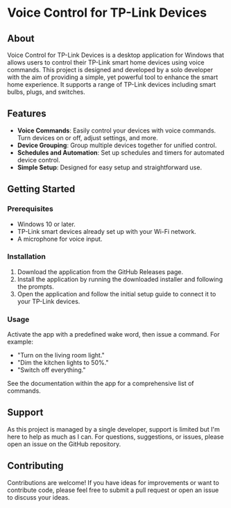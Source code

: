 # Voice Control for TP-Link Devices

## About

Voice Control for TP-Link Devices is a desktop application for Windows that allows users to control their TP-Link smart home devices using voice commands. This project is designed and developed by a solo developer with the aim of providing a simple, yet powerful tool to enhance the smart home experience. It supports a range of TP-Link devices including smart bulbs, plugs, and switches.

## Features

- **Voice Commands**: Easily control your devices with voice commands. Turn devices on or off, adjust settings, and more.
- **Device Grouping**: Group multiple devices together for unified control.
- **Schedules and Automation**: Set up schedules and timers for automated device control.
- **Simple Setup**: Designed for easy setup and straightforward use.

## Getting Started

### Prerequisites

- Windows 10 or later.
- TP-Link smart devices already set up with your Wi-Fi network.
- A microphone for voice input.

### Installation

1. Download the application from the GitHub Releases page.
2. Install the application by running the downloaded installer and following the prompts.
3. Open the application and follow the initial setup guide to connect it to your TP-Link devices.

### Usage

Activate the app with a predefined wake word, then issue a command. For example:
- "Turn on the living room light."
- "Dim the kitchen lights to 50%."
- "Switch off everything."

See the documentation within the app for a comprehensive list of commands.

## Support

As this project is managed by a single developer, support is limited but I'm here to help as much as I can. For questions, suggestions, or issues, please open an issue on the GitHub repository.

## Contributing

Contributions are welcome! If you have ideas for improvements or want to contribute code, please feel free to submit a pull request or open an issue to discuss your ideas.
